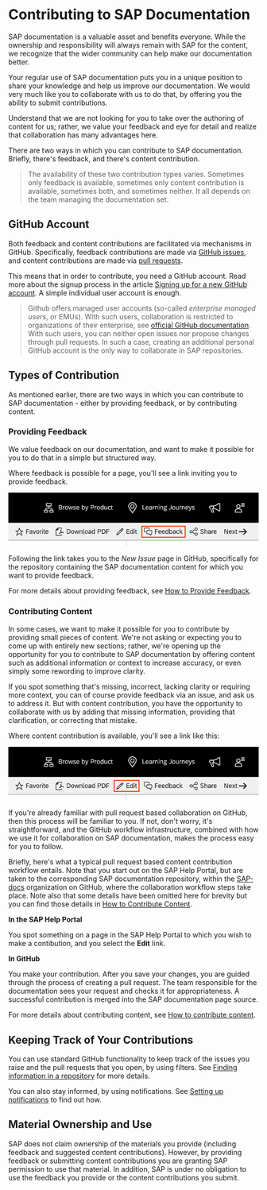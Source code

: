 # Contributing to SAP Documentation

SAP documentation is a valuable asset and benefits everyone. While the ownership and responsibility will always remain with SAP for the content, we recognize that the wider community can help make our documentation better.

Your regular use of SAP documentation puts you in a unique position to share your knowledge and help us improve our documentation. We would very much like you to collaborate with us to do that, by offering you the ability to submit contributions.

Understand that we are not looking for you to take over the authoring of content for us; rather, we value your feedback and eye for detail and realize that collaboration has many advantages here.

There are two ways in which you can contribute to SAP documentation. Briefly, there's feedback, and there's content contribution.

> The availability of these two contribution types varies. Sometimes only feedback is available, sometimes only content contribution is available, sometimes both, and sometimes neither. It all depends on the team managing the documentation set.

## GitHub Account

Both feedback and content contributions are facilitated via mechanisms in GitHub. Specifically, feedback contributions are made via [GitHub issues][github-issues], and content contributions are made via [pull requests][github-pull-requests].

This means that in order to contribute, you need a GitHub account. Read more about the signup process in the article [Signing up for a new GitHub account][github-signup]. A simple individual user account is enough.

> Github offers managed user accounts (so-called _enterprise managed users_, or EMUs). With such users, collaboration is restricted to organizations of their enterprise, see [official GitHub documentation](https://docs.github.com/en/enterprise-cloud@latest/admin/identity-and-access-management/using-enterprise-managed-users-for-iam/about-enterprise-managed-users#abilities-and-restrictions-of-managed-user-accounts). With such users, you can neither open issues nor propose changes through pull requests. In such a case, creating an additional personal GitHub account is the only way to collaborate in SAP repositories.

## Types of Contribution

As mentioned earlier, there are two ways in which you can contribute to SAP documentation - either by providing feedback, or by contributing content.

### Providing Feedback

We value feedback on our documentation, and want to make it possible for you to do that in a simple but structured way.

Where feedback is possible for a page, you'll see a link inviting you to provide feedback.

![Feedback link](assets/feedback-link.png)

Following the link takes you to the *New Issue* page in GitHub, specifically for the repository containing the SAP documentation content for which you want to provide feedback.

For more details about providing feedback, see [How to Provide Feedback](feedback.md).

### Contributing Content

In some cases, we want to make it possible for you to contribute by providing small pieces of content. We're not asking or expecting you to come up with entirely new sections; rather, we're opening up the opportunity for you to contribute to SAP documentation by offering content such as additional information or context to increase accuracy, or even simply some rewording to improve clarity.

If you spot something that's missing, incorrect, lacking clarity or requiring more context, you can of course provide feedback via an issue, and ask us to address it. But with content contribution, you have the opportunity to collaborate with us by adding that missing information, providing that clarification, or correcting that mistake.

Where content contribution is available, you'll see a link like this:

![Content contribution link](assets/content-contribution-link.png)

If you're already familiar with pull request based collaboration on GitHub, then this process will be familiar to you. If not, don't worry, it's straightforward, and the GitHub workflow infrastructure, combined with how we use it for collaboration on SAP documentation, makes the process easy for you to follow.

Briefly, here's what a typical pull request based content contribution workflow entails. Note that you start out on the SAP Help Portal, but are taken to the corresponding SAP documentation repository, within the [SAP-docs][sap-docs-org] organization on GitHub, where the collaboration workflow steps take place. Note also that some details have been omitted here for brevity but you can find those details in [How to Contribute Content](content-contribution/README.md).

**In the SAP Help Portal**

You spot something on a page in the SAP Help Portal to which you wish to make a contibution, and you select the **Edit** link.

**In GitHub**

You make your contribution. After you save your changes, you are guided through the process of creating a pull request. The team responsible for the documentation sees your request and checks it for appropriateness. A successful contribution is merged into the SAP documentation page source.

For more details about contributing content, see [How to contribute content](content-contribution/README.md).


## Keeping Track of Your Contributions

You can use standard GitHub functionality to keep track of the issues you raise and the pull requests that you open, by using filters. See [Finding information in a repository](https://docs.github.com/en/github/managing-your-work-on-github/finding-information-in-a-repository) for more details.

You can also stay informed, by using notifications. See [Setting up notifications](https://docs.github.com/en/github/managing-subscriptions-and-notifications-on-github/setting-up-notifications) to find out how.

## Material Ownership and Use

SAP does not claim ownership of the materials you provide (including feedback and suggested content contributions). However, by providing feedback or submitting content contributions you are granting SAP permission to use that material. In addition, SAP is under no obligation to use the feedback you provide or the content contributions you submit.

[github-issues]: https://guides.github.com/features/issues/
[github-pull-requests]: https://docs.github.com/en/github/collaborating-with-issues-and-pull-requests/about-pull-requests
[github-signup]: https://docs.github.com/en/github/getting-started-with-github/signing-up-for-a-new-github-account
[sap-docs-org]: https://github.com/SAP-docs/
